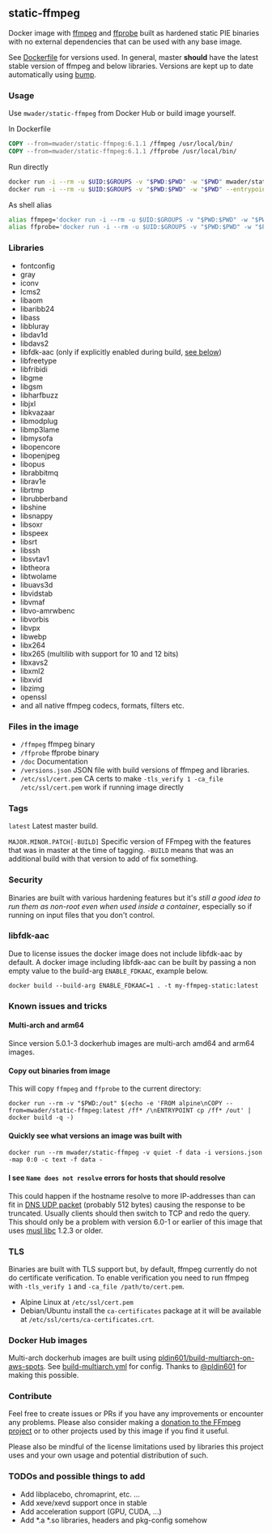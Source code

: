 ## static-ffmpeg

Docker image with
[ffmpeg](https://ffmpeg.org/ffmpeg.html) and
[ffprobe](https://ffmpeg.org/ffprobe.html)
built as hardened static PIE binaries with no external dependencies that can be
used with any base image.

See [Dockerfile](Dockerfile) for versions used. In general, master **should** have the
latest stable version of ffmpeg and below libraries.
Versions are kept up to date automatically using [bump](https://github.com/wader/bump).

### Usage

Use `mwader/static-ffmpeg` from Docker Hub or build image yourself.

In Dockerfile
```Dockerfile
COPY --from=mwader/static-ffmpeg:6.1.1 /ffmpeg /usr/local/bin/
COPY --from=mwader/static-ffmpeg:6.1.1 /ffprobe /usr/local/bin/
```

Run directly
```sh
docker run -i --rm -u $UID:$GROUPS -v "$PWD:$PWD" -w "$PWD" mwader/static-ffmpeg:6.1.1 -i file.wav file.mp3
docker run -i --rm -u $UID:$GROUPS -v "$PWD:$PWD" -w "$PWD" --entrypoint=/ffprobe mwader/static-ffmpeg:6.1.1 -i file.wav
```

As shell alias
```sh
alias ffmpeg='docker run -i --rm -u $UID:$GROUPS -v "$PWD:$PWD" -w "$PWD" mwader/static-ffmpeg:6.1.1'
alias ffprobe='docker run -i --rm -u $UID:$GROUPS -v "$PWD:$PWD" -w "$PWD" --entrypoint=/ffprobe mwader/static-ffmpeg:6.1.1'
```

### Libraries

- fontconfig
- gray
- iconv
- lcms2
- libaom
- libaribb24
- libass
- libbluray
- libdav1d
- libdavs2
- libfdk-aac (only if explicitly enabled during build, [see below](#libfdk-aac))
- libfreetype
- libfribidi
- libgme
- libgsm
- libharfbuzz
- libjxl
- libkvazaar
- libmodplug
- libmp3lame
- libmysofa
- libopencore
- libopenjpeg
- libopus
- librabbitmq
- librav1e
- librtmp
- librubberband
- libshine
- libsnappy
- libsoxr
- libspeex
- libsrt
- libssh
- libsvtav1
- libtheora
- libtwolame
- libuavs3d
- libvidstab
- libvmaf
- libvo-amrwbenc
- libvorbis
- libvpx
- libwebp
- libx264
- libx265 (multilib with support for 10 and 12 bits)
- libxavs2
- libxml2
- libxvid
- libzimg
- openssl
- and all native ffmpeg codecs, formats, filters etc.

### Files in the image

- `/ffmpeg` ffmpeg binary
- `/ffprobe` ffprobe binary
- `/doc` Documentation
- `/versions.json` JSON file with build versions of ffmpeg and libraries.
- `/etc/ssl/cert.pem` CA certs to make `-tls_verify 1 -ca_file /etc/ssl/cert.pem` work if running image directly

### Tags

`latest` Latest master build.

`MAJOR.MINOR.PATCH[-BUILD]` Specific version of FFmpeg with the features that was in master at the time of tagging.
`-BUILD` means that was an additional build with that version to add of fix something.

### Security

Binaries are built with various hardening features but it's *still a good idea to run them
as non-root even when used inside a container*, especially so if running on input files that
you don't control.

### libfdk-aac
Due to license issues the docker image does not include libfdk-aac by default. A docker image including libfdk-aac can be built by passing a non empty value to the build-arg `ENABLE_FDKAAC`, example below.
```
docker build --build-arg ENABLE_FDKAAC=1 . -t my-ffmpeg-static:latest
```

### Known issues and tricks

#### Multi-arch and arm64

Since version 5.0.1-3 dockerhub images are multi-arch amd64 and arm64 images.

#### Copy out binaries from image

This will copy `ffmpeg` and `ffprobe` to the current directory:
```
docker run --rm -v "$PWD:/out" $(echo -e 'FROM alpine\nCOPY --from=mwader/static-ffmpeg:latest /ff* /\nENTRYPOINT cp /ff* /out' | docker build -q -)
```

#### Quickly see what versions an image was built with

```
docker run --rm mwader/static-ffmpeg -v quiet -f data -i versions.json -map 0:0 -c text -f data -
```

#### I see `Name does not resolve` errors for hosts that should resolve

This could happen if the hostname resolve to more IP-addresses than can fit in [DNS UDP packet](https://www.rfc-editor.org/rfc/rfc791) (probably 512 bytes) causing the response to be truncated. Usually clients should then switch to TCP and redo the query.
This should only be a problem with version 6.0-1 or earlier of this image that uses [musl libc](https://www.musl-libc.org) 1.2.3 or older.

### TLS

Binaries are built with TLS support but, by default, ffmpeg currently do
not do certificate verification. To enable verification you need to run
ffmpeg with `-tls_verify 1` and `-ca_file /path/to/cert.pem`.

- Alpine Linux at `/etc/ssl/cert.pem`
- Debian/Ubuntu install the `ca-certificates` package at it will be available at `/etc/ssl/certs/ca-certificates.crt`.

### Docker Hub images

Multi-arch dockerhub images are built using [pldin601/build-multiarch-on-aws-spots](https://github.com/pldin601/build-multiarch-on-aws-spots). See [build-multiarch.yml](.github/workflows/build-multiarch.yml) for config. Thanks to [@pldin601](https://github.com/pldin601) for making this possible.

### Contribute

Feel free to create issues or PRs if you have any improvements or encounter any problems.
Please also consider making a [donation to the FFmpeg project](https://ffmpeg.org/donations.html)
or to other projects used by this image if you find it useful.

Please also be mindful of the license limitations used by libraries this project uses and your own
usage and potential distribution of such.

### TODOs and possible things to add

- Add libplacebo, chromaprint, etc. ...
- Add xeve/xevd support once in stable
- Add acceleration support (GPU, CUDA, ...)
- Add *.a *.so libraries, headers and pkg-config somehow

